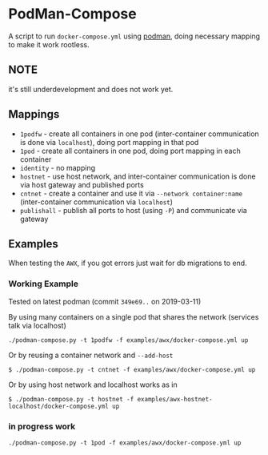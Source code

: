 # PodMan-Compose

A script to run `docker-compose.yml` using [podman](https://podman.io/),
doing necessary mapping to make it work rootless.

## NOTE

it's still underdevelopment and does not work yet.

## Mappings

* `1podfw` - create all containers in one pod (inter-container communication is done via `localhost`), doing port mapping in that pod
* `1pod` - create all containers in one pod, doing port mapping in each container
* `identity` - no mapping
* `hostnet` - use host network, and inter-container communication is done via host gateway and published ports
* `cntnet` - create a container and use it via `--network container:name` (inter-container communication via `localhost`)
* `publishall` - publish all ports to host (using `-P`) and communicate via gateway

## Examples

When testing the `AWX`, if you got errors just wait for db migrations to end. 

### Working Example

Tested on latest podman (commit `349e69..` on 2019-03-11)

By using many containers on a single pod that shares the network (services talk via localhost)

```
./podman-compose.py -t 1podfw -f examples/awx/docker-compose.yml up
```

Or by reusing a container network and `--add-host`

```
$ ./podman-compose.py -t cntnet -f examples/awx/docker-compose.yml up
```

Or by using host network and localhost works as in

```
$ ./podman-compose.py -t hostnet -f examples/awx-hostnet-localhost/docker-compose.yml up
```

### in progress work


```
./podman-compose.py -t 1pod -f examples/awx/docker-compose.yml up
```

